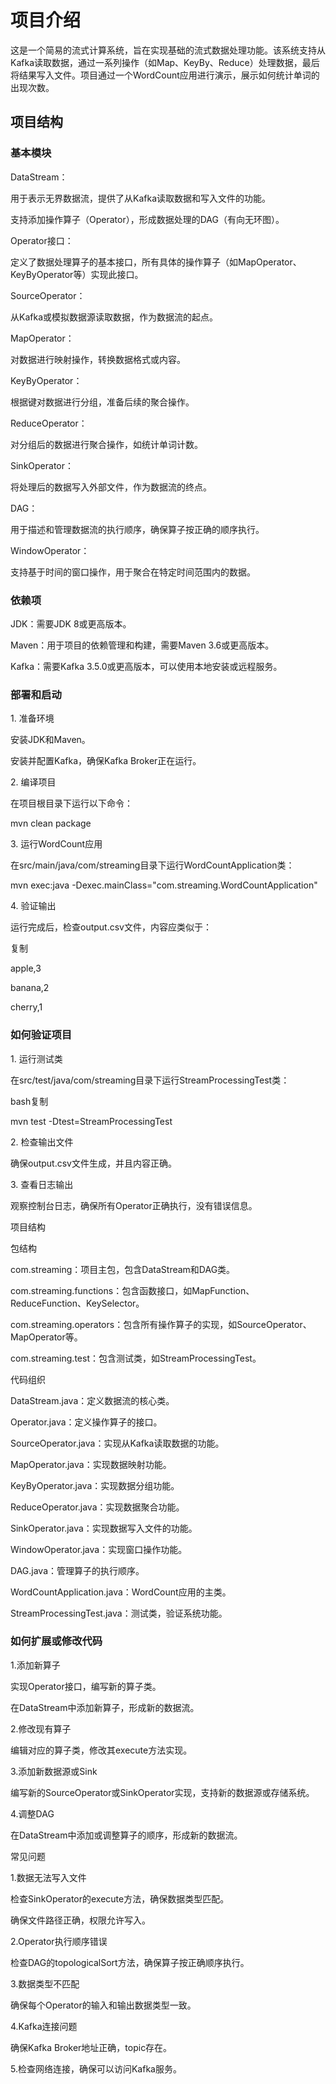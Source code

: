 # 项目介绍

这是一个简易的流式计算系统，旨在实现基础的流式数据处理功能。该系统支持从Kafka读取数据，通过一系列操作（如Map、KeyBy、Reduce）处理数据，最后将结果写入文件。项目通过一个WordCount应用进行演示，展示如何统计单词的出现次数。

## 项目结构

### 基本模块

DataStream：

用于表示无界数据流，提供了从Kafka读取数据和写入文件的功能。

支持添加操作算子（Operator），形成数据处理的DAG（有向无环图）。

Operator接口：

定义了数据处理算子的基本接口，所有具体的操作算子（如MapOperator、KeyByOperator等）实现此接口。

SourceOperator：

从Kafka或模拟数据源读取数据，作为数据流的起点。

MapOperator：

对数据进行映射操作，转换数据格式或内容。

KeyByOperator：

根据键对数据进行分组，准备后续的聚合操作。

ReduceOperator：

对分组后的数据进行聚合操作，如统计单词计数。

SinkOperator：

将处理后的数据写入外部文件，作为数据流的终点。

DAG：

用于描述和管理数据流的执行顺序，确保算子按正确的顺序执行。

WindowOperator：

支持基于时间的窗口操作，用于聚合在特定时间范围内的数据。

### 依赖项

JDK：需要JDK 8或更高版本。

Maven：用于项目的依赖管理和构建，需要Maven 3\.6或更高版本。

Kafka：需要Kafka 3\.5\.0或更高版本，可以使用本地安装或远程服务。

### 部署和启动

1\. 准备环境

安装JDK和Maven。

安装并配置Kafka，确保Kafka Broker正在运行。

2\. 编译项目

在项目根目录下运行以下命令：

mvn clean package

3\. 运行WordCount应用

在src/main/java/com/streaming目录下运行WordCountApplication类：

mvn exec:java \-Dexec\.mainClass="com\.streaming\.WordCountApplication"

4\. 验证输出

运行完成后，检查output\.csv文件，内容应类似于：

复制

apple,3

banana,2

cherry,1

###    如何验证项目

1\. 运行测试类

在src/test/java/com/streaming目录下运行StreamProcessingTest类：

bash复制

mvn test \-Dtest=StreamProcessingTest

2\. 检查输出文件

确保output\.csv文件生成，并且内容正确。

3\. 查看日志输出

观察控制台日志，确保所有Operator正确执行，没有错误信息。

项目结构

包结构

com\.streaming：项目主包，包含DataStream和DAG类。

com\.streaming\.functions：包含函数接口，如MapFunction、ReduceFunction、KeySelector。

com\.streaming\.operators：包含所有操作算子的实现，如SourceOperator、MapOperator等。

com\.streaming\.test：包含测试类，如StreamProcessingTest。

代码组织

DataStream\.java：定义数据流的核心类。

Operator\.java：定义操作算子的接口。

SourceOperator\.java：实现从Kafka读取数据的功能。

MapOperator\.java：实现数据映射功能。

KeyByOperator\.java：实现数据分组功能。

ReduceOperator\.java：实现数据聚合功能。

SinkOperator\.java：实现数据写入文件的功能。

WindowOperator\.java：实现窗口操作功能。

DAG\.java：管理算子的执行顺序。

WordCountApplication\.java：WordCount应用的主类。

StreamProcessingTest\.java：测试类，验证系统功能。

###    如何扩展或修改代码

1\.添加新算子

实现Operator接口，编写新的算子类。

在DataStream中添加新算子，形成新的数据流。

2\.修改现有算子

编辑对应的算子类，修改其execute方法实现。

3\.添加新数据源或Sink

编写新的SourceOperator或SinkOperator实现，支持新的数据源或存储系统。

4\.调整DAG

在DataStream中添加或调整算子的顺序，形成新的数据流。

常见问题

1\.数据无法写入文件

检查SinkOperator的execute方法，确保数据类型匹配。

确保文件路径正确，权限允许写入。

2\.Operator执行顺序错误

检查DAG的topologicalSort方法，确保算子按正确顺序执行。

3\.数据类型不匹配

确保每个Operator的输入和输出数据类型一致。

4\.Kafka连接问题

确保Kafka Broker地址正确，topic存在。

5\.检查网络连接，确保可以访问Kafka服务。

 

